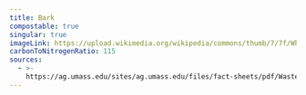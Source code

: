 ```yaml
---
title: Bark
compostable: true
singular: true
imageLink: https://upload.wikimedia.org/wikipedia/commons/thumb/7/7f/White_Oak_Quercus_alba_Tree_Bark_3264px.jpg/512px-White_Oak_Quercus_alba_Tree_Bark_3264px.jpg
carbonToNitrogenRatio: 115
sources:
  - >-
    https://ag.umass.edu/sites/ag.umass.edu/files/fact-sheets/pdf/WasteManagementAndComposting09-57_0.pdf
---
```



